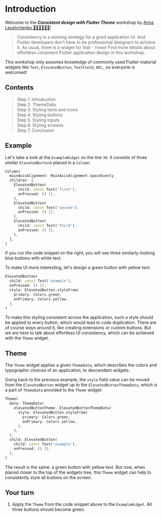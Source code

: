# Introduction

Welcome to the _**Consistent design with Flutter Theme**_ workshop by [Anna Leushchenko 👩‍💻💙📱🇺🇦](https://github.com/foxanna)!

>Consistency is a winning strategy for a good application UI. And Flutter developers don’t have to be professional designers to achieve it. As usual, there is a widget for that - `Theme`! Find more details about effortless consistent Flutter application design in this workshop.

This workshop only assumes knowledge of commonly used Flutter material widgets like `Text`, `ElevatedButton`, `TextField`, etc., so everyone is welcomed!

## Contents

>Step 1. Introduction  
>Step 2. ThemeData  
>Step 3. Styling texts and icons  
>Step 4. Styling buttons  
>Step 5. Styling inputs  
>Step 6. Styling screens  
>Step 7. Conclusion

## Example

Let's take a look at the `ExampleWidget` on the line `38`. It consists of three similar `ElevatedButton`s placed in a `Column`:

```dart
Column(
  mainAxisAlignment: MainAxisAlignment.spaceEvenly,
  children: [
    ElevatedButton(
      child: const Text('first'),
      onPressed: () {},
    ),
    ElevatedButton(
      child: const Text('second'),
      onPressed: () {},
    ),
    ElevatedButton(
      child: const Text('third'),
      onPressed: () {},
    ),
  ],
)
```

If you run the code snippet on the right, you will see three similarly-looking blue buttons with white text. 

To make UI more interesting, let's design a green button with yellow text:

```dart
ElevatedButton(
  child: const Text('example'),
  onPressed: () {},
  style: ElevatedButton.styleFrom(
    primary: Colors.green,
    onPrimary: Colors.yellow,
  ),
)
```

To make this styling consistent across the application, such a style should be applied to every button, which would lead to code duplication. There are of course ways around it, like creating extensions or custom buttons. But we are here to talk about effortless UI consistency, which can be achieved with the `Theme` widget.

## Theme

The `Theme` widget applies a given `ThemeData`, which describes the colors and typographic choices of an application, to descendant widgets. 

Going back to the previous example, the `style` field value can be moved from the `ElevatedButton` widget up to the `ElevatedButtonThemeData`, which is a part of `ThemeData` provided to the `Theme` widget:

```dart
Theme(
  data: ThemeData(
    elevatedButtonTheme: ElevatedButtonThemeData(
      style: ElevatedButton.styleFrom(
        primary: Colors.green,
        onPrimary: Colors.yellow,
      ),
    ),
  ),
  child: ElevatedButton(
    child: const Text('example'),
    onPressed: () {},
  ),
)
```

The result is the same: a green button with yellow text. But now, when placed closer to the top of the widgets tree, this `Theme` widget can help to consistently style all buttons on the screen.

## Your turn

1. Apply the `Theme` from the code snippet above to the `ExampleWidget`. All three buttons should become green.
